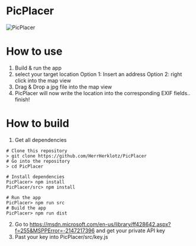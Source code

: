 # PicPlacer
![PicPlacer](https://raw.githubusercontent.com/HerrHerklotz/herrherklotz.github.io/master/img/picplacer.jpg)

# How to use
1. Build & run the app
2. select your target location
   Option 1: Insert an address
   Option 2: right click into the map view
3. Drag & Drop a jpg file into the map view
4. PicPlacer will now write the location into the corresponding EXIF fields.. finish!

# How to build
1. Get all dependencies
```shell
# Clone this repository
> git clone https://github.com/HerrHerklotz/PicPlacer
# Go into the repository
> cd PicPlacer

# Install dependencies
PicPlacer> npm install
PicPlacer/src> npm install

# Run the app
PicPlacer> npm run src
# Build the app
PicPlacer> npm run dist
```
2. Go to https://msdn.microsoft.com/en-us/library/ff428642.aspx?f=255&MSPPError=-2147217396 and get your private API key 
3. Past your key into PicPlacer/src/key.js
